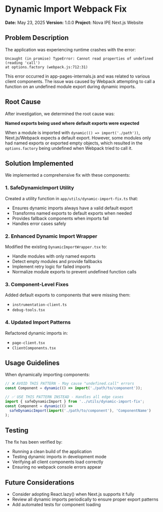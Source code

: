 # Dynamic Import Webpack Fix

**Date:** May 23, 2025
**Version:** 1.0.0
**Project:** Nova IPE Next.js Website

## Problem Description

The application was experiencing runtime crashes with the error:

```
Uncaught (in promise) TypeError: Cannot read properties of undefined (reading 'call')
at options.factory (webpack.js:712:31)
```

This error occurred in app-pages-internals.js and was related to various client components. The issue was caused by Webpack attempting to call a function on an undefined module export during dynamic imports.

## Root Cause

After investigation, we determined the root cause was:

**Named exports being used where default exports were expected**

When a module is imported with `dynamic(() => import('./path'))`, Next.js/Webpack expects a default export. However, some modules only had named exports or exported empty objects, which resulted in the `options.factory` being undefined when Webpack tried to call it.

## Solution Implemented

We implemented a comprehensive fix with these components:

### 1. SafeDynamicImport Utility

Created a utility function in `app/utils/dynamic-import-fix.ts` that:
- Ensures dynamic imports always have a valid default export
- Transforms named exports to default exports when needed
- Provides fallback components when imports fail
- Handles error cases safely

### 2. Enhanced Dynamic Import Wrapper

Modified the existing `DynamicImportWrapper.tsx` to:
- Handle modules with only named exports
- Detect empty modules and provide fallbacks
- Implement retry logic for failed imports
- Normalize module exports to prevent undefined function calls

### 3. Component-Level Fixes

Added default exports to components that were missing them:
- `instrumentation-client.ts`
- `debug-tools.tsx`

### 4. Updated Import Patterns

Refactored dynamic imports in:
- `page-client.tsx`
- `ClientComponents.tsx`

## Usage Guidelines

When dynamically importing components:

```typescript
// ❌ AVOID THIS PATTERN - May cause "undefined.call" errors
const Component = dynamic(() => import('./path/to/component'));

// ✅ USE THIS PATTERN INSTEAD - Handles all edge cases
import { safeDynamicImport } from '../utils/dynamic-import-fix';
const Component = dynamic(() => 
  safeDynamicImport(import('./path/to/component'), 'ComponentName')
);
```

## Testing

The fix has been verified by:
- Running a clean build of the application
- Testing dynamic imports in development mode
- Verifying all client components load correctly
- Ensuring no webpack console errors appear

## Future Considerations

- Consider adopting React.lazy() when Next.js supports it fully
- Review all dynamic imports periodically to ensure proper export patterns
- Add automated tests for component loading
